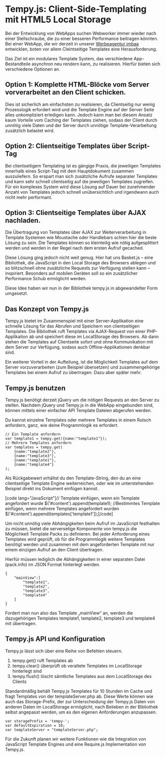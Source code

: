 # Tempy.js: Client-Side-Templating mit HTML5 Local Storage


Bei der Entwicklung von WebApps suchen Webworker immer wieder nach einer Stellschraube,
die zu einer besseren Performance beitragen könnten. Bei einer WebApp, die wir derzeit
in unserer [Werbeagentur imbaa](https://www.imbaa.de) entwicklen, boten vor allem Cleintseitige
Templates eine Herausforderung.

Das Ziel ist ein modulares Template System, das verschiedene App-Bestandteile
asynchron neu rendern kann, zu realisieren. Hierfür bieten sich verschiedene Optionen an.

## Option 1: Komplette HTML-Blöcke vom Server vorverarbeitet an den Client schicken.

Dies ist sicherlich am einfachsten zu realisieren, da Clientseitig nur wenig Prozesslogik erfordert
wird und die Template Engine auf der Server Seite alles unkompliziert erledigen kann.
Jedoch kann man bei diesem Ansatz kaum Vorteile vom Caching der Templates ziehen, sodass der
Client durch unnötig viele Daten und der Server durch unnötige Template-Verarbeitung zusätzlich belastet wird.

## Option 2: Clientseitige Templates über Script-Tag

Bei clientseitigem Templating ist es gängige Praxis, die jeweiligen Templates innerhalb eines Script-Tag
mit dem Hauptdokument zusammen auszuliefern. So erspart man sich zusätzliche Aufrufe separater Templates
und kann sehr schnell clientseitig auf die jeweiligen Templates zugreifen.
Für ein komplexes System wird diese Lösung auf Dauer bei zunehmender Anzahl von Templates jedoch schnell
unübersichtlich und irgendwann auch nicht mehr performant.

## Option 3: Clientseitige Templates über AJAX nachladen.

Die Übertragung von Templates über AJAX zur Weiterverarbeitung in Template Systemen wie Moustache oder
Handlebars schien hier die beste Lösung zu sein. Die Templates können so kleinteilig wie nötig aufgesplittert
werden und werden in der Regel nach dem ersten Aufruf  gecached.

Diese Lösung ging jedoch nicht weit genug. Hier hat uns Basket.js – eine Bibliothek, die JavaScript in den Local Storage des Browsers
ablegen und so blitzschnell ohne zusätzliche Requests zur Verfügung stellen kann – inspiriert.
Besonders auf mobilen Geräten soll so ein zusätzlicher Performance Schub ermöglicht werden.

Diese Idee haben wir nun in der Bibliothek tempy.js in abgewandelter Form umgesetzt.

## Das Konzept von Tempy.js

Tempy.js bietet im Zusammenspiel mit einer Server-Applikation eine schnelle Lösung
für das Abrufen und Speichern von clientseitigen Templates. Die Bibliothek ruft
Templates via AJAX-Request von einer PHP-Applikation ab und speichert diese im LocalStorage des Browsers.
Ab dann stehen die Templates auf Clientseite sofort und ohne Kommunikation mit dem Server zur Verfügung,
sodass auch Offline-Applikationen denkbar sind.

Ein weiterer Vorteil in der Aufteilung, ist die Möglichkeit Templates auf dem Server vorzuverarbeiten
(zum Beispiel übersetzen) und zusammengehörige Templates bei einem Aufruf zu übertragen. Dazu aber später mehr.

## Tempy.js benutzen

Tempy.js benötigt derzeit jQuery um die nötigen Requests an den Server zu stellen. Nachdem jQuery und Tempy.js in die WebApp
eingebunden sind, können mittels einer einfacher API Template Dateien abgerufen werden.

Du kannst einzelne Templates oder mehrere Templates in einem Rutsch anfordern, ganz, wie deine Programmlogik es erfordert.

```
// Ein Template anfordern
var template1 = tempy.get({name:"template1"});
// Mehrere Templates anfordern
var templates = tempy.get(
    {name:"template2"},
    {name:"template3"},
    {name:"template1"},
    {name:"template4"}
);
```

Als Rückgabewert erhältst du den Template-String, den du an eine clientseitige Template Engine weiterreichen, oder wie im unterstehenden Beispiel direkt ins Dokument einfügen kannst.

[code lang="JavaScript"]// Template einfügen, wenn ein Template angefordert wurde
$('#content').append(template1);
//Bestimmtes Template einfügen, wenn mehrere Templates angefordert wurden
$('#content').append(templates['template1']);[/code]

Um nicht unnötig viele Abhängigkeiten beim Aufruf im JavaScript festhalten zu müssen, bietet die serversetige Komponente von tempy.js die Möglichkeit Template Packs zu definieren. Bei jeder Anforderung eines Templates wird geprüft, ob für die Programmlogik weitere Templates benötigt werden und zusammen mit dem angeforderten Template mit nur einem einzigen Aufruf an den Client übertragen.

Hierfür müssen lediglich die Abhängigkeiten in einer separaten Datei (pack.info) im JSON Format hinterlegt werden.

```
{
    "mainView":[
        "template1",
        "template2",
        "template3",
        "template4"
    ]
}
```

Fordert man nun also  das Template „mainView“ an, werden die dazugehörigen Templates template1, template2, template3 und template4 mit übertragen.

## Tempy.js API und Konfiguration

Tempy.js lässt sich über eine Reihe von Befehlen steuern.

1. tempy.get() ruft Templates ab
2. tempy.clear() überprüft ob veraltete Templates im LocalStorage hinterlegt sind
3. tempy.flush() löscht sämtliche Templates aus dem LocalStorage des Clients

Standardmäßig behält Tempy.js Templates für 10 Stunden im Cache und fragt Templates von der templateServer.php ab. Diese Werte können wie auch das Storage-Prefix, der zur Unterscheidung der Tempy.js Daten von anderen Daten im LocalStorage ermöglicht, nach Belieben in der Bibliothek selbst angepasst werden, um es den eigenen Anforderungen anzupassen.

```
var storagePrefix = 'tempy-';
var defaultExpiration = 10;
var templateServer = "templateServer.php";
```

Für die Zukunft planen wir weitere Funktionen wie die Integration von JavaScript Template Engines und eine Require.js Implementation von Tempy.js.
